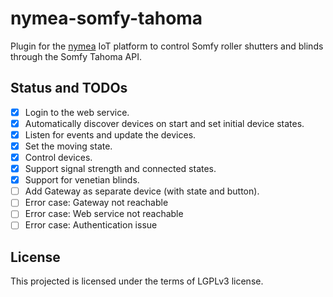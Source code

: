 # nymea-somfy-tahoma

Plugin for the [nymea](https://github.com/nymea/nymea) IoT platform to
control Somfy roller shutters and blinds through the Somfy Tahoma API.

## Status and TODOs

- [x] Login to the web service.
- [x] Automatically discover devices on start and set initial device states.
- [x] Listen for events and update the devices.
- [x] Set the moving state.
- [x] Control devices.
- [x] Support signal strength and connected states.
- [x] Support for venetian blinds.
- [ ] Add Gateway as separate device (with state and button).
- [ ] Error case: Gateway not reachable
- [ ] Error case: Web service not reachable
- [ ] Error case: Authentication issue

## License

This projected is licensed under the terms of LGPLv3 license.
